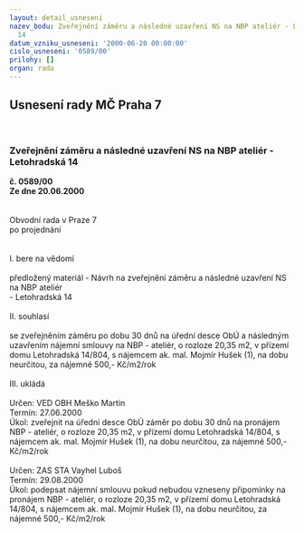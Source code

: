 ```yaml
---
layout: detail_usneseni
nazev_bodu: Zveřejnění záměru a následné uzavření NS na NBP ateliér - Letohradská
  14
datum_vzniku_usneseni: '2000-06-20 00:00:00'
cislo_usneseni: '0589/00'
prilohy: []
organ: rada
---
```

<div id="ucUsn_pList" class="usn">
	<span><h2>Usnesení rady MČ Praha 7 </h2>
<br></span><div class="standBody">
<span><h3>Zveřejnění záměru a následné uzavření NS na NBP ateliér - Letohradská 14</h3></span><div class="center">
		<strong>č. 0589/00</strong><br>
	</div>
<div class="center">
		<strong>Ze dne 20.06.2000</strong><br><br>
	</div>     <br>Obvodní rada v Praze 7<br>po projednání<br><br><br>I.	bere na vědomí<br><br> předložený materiál - Návrh na zveřejnění záměru a následné uzavření NS na NBP ateliér <br>- Letohradská 14<br><br>II.	souhlasí <br><br>se zveřejněním záměru po dobu 30 dnů na úřední desce ObÚ a následným uzavřením nájemní smlouvy na NBP - ateliér, o rozloze  20,35 m2,  v přízemí domu Letohradská 14/804, s nájemcem ak. mal. Mojmír Hušek (1), na dobu neurčitou, za nájemné 500,- Kč/m2/rok<br><br>III.	ukládá <br><br> Určen:	     	VED OBH Meško Martin<br>Termín: 27.06.2000<br>Úkol:	zveřejnit na úřední desce ObÚ záměr po dobu 30 dnů na pronájem NBP - ateliér, o rozloze 20,35 m2,  v přízemí domu Letohradská 14/804, s nájemcem ak. mal. Mojmír Hušek (1), na dobu neurčitou, za nájemné 500,- Kč/m2/rok<br><br>  Určen:	     	ZAS STA Vayhel Luboš<br>Termín: 29.08.2000<br>Úkol:	podepsat nájemní smlouvu pokud nebudou vzneseny připomínky na pronájem NBP - ateliér, o rozloze  20,35 m2, v přízemí domu Letohradská 14/804, s nájemcem ak. mal. Mojmír Hušek (1), na dobu neurčitou, za nájemné 500,- Kč/m2/rok<br> <br>
</div>
</div>